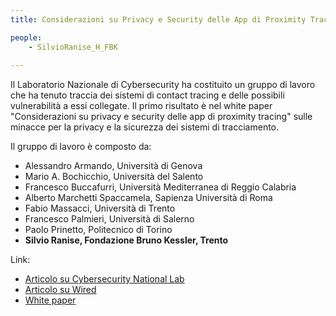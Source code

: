 ```yaml
---
title: Considerazioni su Privacy e Security delle App di Proximity Tracing

people:
    - SilvioRanise_H_FBK
      
---
```


Il Laboratorio Nazionale di Cybersecurity ha costituito un gruppo di lavoro che ha tenuto traccia dei sistemi di contact tracing e delle possibili vulnerabilità a essi collegate. Il primo risultato è nel white paper "Considerazioni su privacy e security delle app di proximity tracing" sulle minacce per la privacy e la sicurezza dei sistemi di tracciamento.

Il gruppo di lavoro è composto da:
- Alessandro Armando, Università di Genova
- Mario A. Bochicchio, Università del Salento
- Francesco Buccafurri, Università Mediterranea di Reggio Calabria
- Alberto Marchetti Spaccamela, Sapienza Università di Roma
- Fabio Massacci, Università di Trento
- Francesco Palmieri, Università di Salerno
- Paolo Prinetto, Politecnico di Torino
- **Silvio Ranise, Fondazione Bruno Kessler, Trento**

Link:
- [Articolo su Cybersecurity National Lab](https://cybersecnatlab.it/privacy-security-app-proximity-tracing/)
- [Articolo su Wired](https://www.wired.it/internet/regole/2020/06/11/contact-tracing-vulnerabilita/)
- [White paper](https://cybersecnatlab.it/wp-content/uploads/2020/06/COVID19_Privacy_Security_App_Proximity_Tracing.pdf)